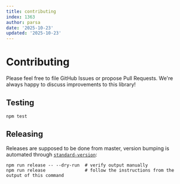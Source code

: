 ```yaml
---
title: contributing
index: 1363
author: parsa
date: '2025-10-23'
updated: '2025-10-23'
---
```

# Contributing

Please feel free to file GitHub Issues or propose Pull Requests. We're always happy to discuss improvements to this library!

## Testing

```shell
npm test
```

## Releasing

Releases are supposed to be done from master, version bumping is automated through [`standard-version`](https://github.com/conventional-changelog/standard-version):

```shell
npm run release -- --dry-run  # verify output manually
npm run release               # follow the instructions from the output of this command
```
